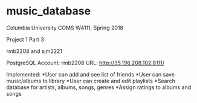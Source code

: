 # music_database

Columbia University COMS W4111, Spring 2018

Project 1 Part 3

rmb2208 and sjm2221

PostgreSQL Account: rmb2208
URL: http://35.196.208.102:8111/

Implemented:
*User can add and see list of friends
*User can save music/albums to library
*User can create and edit playlists
*Search database for artists, albums, songs, genres
*Assign ratings to albums and songs
